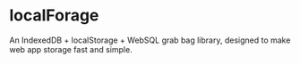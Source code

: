 localForage
===========

An IndexedDB + localStorage + WebSQL grab bag library, designed to make web app storage fast and simple.